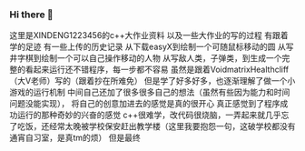 ### Hi there 👋

<!--
**XINDENG123456/XINDENG123456** is a ✨ _special_ ✨ repository because its `README.md` (this file) appears on your GitHub profile.

Here are some ideas to get you started:

- 🔭 I’m currently working on ...
- 🌱 I’m currently learning ...
- 👯 I’m looking to collaborate on ...
- 🤔 I’m looking for help with ...
- 💬 Ask me about ...
- 📫 How to reach me: ...
- 😄 Pronouns: ...
- ⚡ Fun fact: ...
-->
这里是XINDENG1223456的c++大作业资料
以及一些大作业的写的过程
有跟着学的足迹
有一些上传的历史记录
从下载easyX到绘制一个可随鼠标移动的圆
从写井字棋到绘制一个可以自己操作移动的人物
从写敌人类，子弹类，到生成一个完整的看起来运行还不错程序，每一步都不容易
虽然是跟着VoidmatrixHealthcliff（大V老师）写的（跟着抄在所难免）
但是学了好多好多，也逐渐理解了做一个小游戏的运行机制
中间自己还加了很多很多自己的想法（虽然有些因为能力和时间问题没能实现），
将自己的创意加进去的感觉是真的很开心
真正感觉到了程序成功运行的那种奇妙的兴奋的感觉
c++很难学，改代码很烧脑，一弄起来就几乎忘了吃饭，还经常太晚被学校保安赶出教学楼（这里我要抱怨一句，这破学校都没有通宵自习室，是真tm的烦）
但是最终
